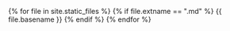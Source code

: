 {% for file in site.static_files %} {% if file.extname == ".md" %} {{ file.basename }} {% endif %} {% endfor %}
